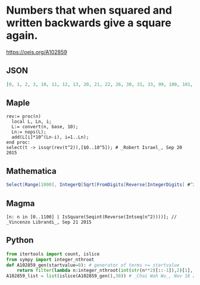 # Numbers that when squared and written backwards give a square again\.
https://oeis.org/A102859
## JSON
```JSON
[0, 1, 2, 3, 10, 11, 12, 13, 20, 21, 22, 26, 30, 31, 33, 99, 100, 101, 102, 103, 110, 111, 112, 113, 120, 121, 122, 130, 200, 201, 202, 210, 211, 212, 220, 221, 260, 264, 300, 301, 307, 310, 311, 330, 836, 990, 1000, 1001, 1002, 1003, 1010, 1011, 1012, 1013, 1020]
```
## Maple
```Maple
rev:= proc(n)
  local L, Ln, i;
  L:= convert(n, base, 10);
  Ln:= nops(L);
  add(L[i]*10^(Ln-i), i=1..Ln);
end proc:
select(t -> issqr(rev(t^2)),[$0..10^5]); # _Robert Israel_, Sep 20 2015
```
## Mathematica
```Mathematica
Select[Range[1000], IntegerQ[Sqrt[FromDigits[Reverse[IntegerDigits[ #^2]]]]] &]
```
## Magma
```Magma
[n: n in [0..1100] | IsSquare(Seqint(Reverse(Intseq(n^2))))]; // _Vincenzo Librandi_, Sep 21 2015
```
## Python
```Python
from itertools import count, islice
from sympy import integer_nthroot
def A102859_gen(startvalue=0): # generator of terms >= startvalue
    return filter(lambda n:integer_nthroot(int(str(n**2)[::-1]),2)[1], count(max(startvalue,0)))
A102859_list = list(islice(A102859_gen(),30)) # _Chai Wah Wu_, Nov 18 2022
```
